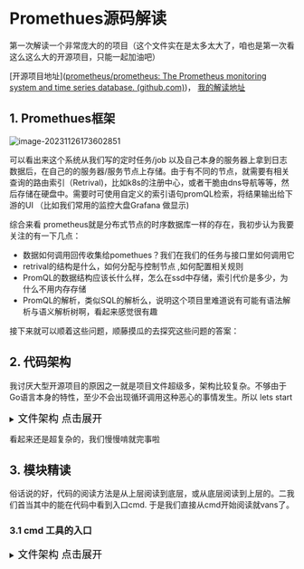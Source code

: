 # Promethues源码解读

第一次解读一个非常庞大的的项目（这个文件实在是太多太大了，咱也是第一次看这么这么大的开源项目，只能一起加油吧）

[开源项目地址]([prometheus/prometheus: The Prometheus monitoring system and time series database. (github.com)](https://github.com/prometheus/prometheus))， [我的解读地址](暂无)



## 1. Promethues框架



![image-20231126173602851](C:\Users\王浩宇\Pictures\image-20231126173602851.png)

可以看出来这个系统从我们写的定时任务/job 以及自己本身的服务器上拿到日志数据后，在自己的的服务器/服务节点上存储。由于有不同的节点，就需要有相关查询的路由索引（Retrival)，比如k8s的注册中心，或者干脆由dns导航等等，然后存储在硬盘中。需要时可使用自定义的索引语句promQL检索，将结果输出给下游的UI （比如我们常用的监控大盘Grafana 做显示)   

综合来看 prometheus就是分布式节点的时序数据库一样的存在，我初步认为我要关注的有一下几点：

* 数据如何调用回传收集给pomethues？我们在我们的任务与接口里如何调用它
* retrival的结构是什么，如何分配与控制节点 ,如何配置相关规则
* PromQL的数据结构应该长什么样，怎么在ssd中存储，索引代价是多少，为什么不用内存存储
* PromQL的解析，类似SQL的解析么，说明这个项目里难道说有可能有语法解析与语义解析树啊，看起来感觉很有趣

接下来就可以顺着这些问题，顺藤摸瓜的去探究这些问题的答案：



## 2. 代码架构

我讨厌大型开源项目的原因之一就是项目文件超级多，架构比较复杂。不够由于Go语言本身的特性，至少不会出现循环调用这种恶心的事情发生。所以 lets start

<details>  <summary><font size="4" color="black">文件架构 点击展开</font></summary>  <pre><code class="language-cpp">├─cmd
│  ├─prometheus
│  │  └─testdata
│  │      ├─consoles
│  │      └─rules
│  └─promtool
│      └─testdata
├─config
│  └─testdata
│      └─scrape_configs
├─consoles
├─console_libraries
├─discovery
│  ├─aws
│  ├─azure
│  ├─consul
│  ├─digitalocean
│  ├─dns
│  ├─eureka
│  ├─file
│  │  └─fixtures
│  ├─gce
│  ├─hetzner
│  ├─http
│  │  └─fixtures
│  ├─install
│  ├─ionos
│  │  └─testdata
│  ├─kubernetes
│  ├─legacymanager
│  ├─linode
│  ├─marathon
│  ├─moby
│  │  └─testdata
│  │      ├─dockerprom
│  │      │  └─containers
│  │      └─swarmprom
│  ├─nomad
│  ├─openstack
│  ├─ovhcloud
│  │  └─testdata
│  │      ├─dedicated_server
│  │      └─vps
│  ├─puppetdb
│  │  └─fixtures
│  ├─refresh
│  ├─scaleway
│  │  └─testdata
│  ├─targetgroup
│  ├─triton
│  ├─uyuni
│  ├─vultr
│  ├─xds
│  └─zookeeper
├─docs
│  ├─command-line
│  ├─configuration
│  ├─images
│  └─querying
├─documentation
│  ├─examples
│  │  ├─custom-sd
│  │  │  ├─adapter
│  │  │  └─adapter-usage
│  │  ├─kubernetes-rabbitmq
│  │  └─remote_storage
│  │      ├─example_write_adapter
│  │      └─remote_storage_adapter
│  │          ├─graphite
│  │          ├─influxdb
│  │          └─opentsdb
│  ├─images
│  └─prometheus-mixin
├─model
│  ├─exemplar
│  ├─histogram
│  ├─labels
│  ├─metadata
│  ├─relabel
│  ├─rulefmt
│  │  └─testdata
│  ├─textparse
│  ├─timestamp
│  └─value
├─notifier
├─plugins
├─prompb
│  └─io
│      └─prometheus
│          └─client
├─promql
│  ├─fuzz-data
│  │  ├─ParseExpr
│  │  │  └─corpus
│  │  └─ParseMetric
│  │      └─corpus
│  ├─parser
│  │  └─posrange
│  └─testdata
├─rules
│  └─fixtures
├─scrape
│  └─testdata
├─scripts
├─storage
│  └─remote
│      ├─azuread
│      │  └─testdata
│      └─otlptranslator
│          ├─prometheus
│          └─prometheusremotewrite
├─template
├─tracing
│  └─testdata
├─tsdb
│  ├─agent
│  ├─chunkenc
│  ├─chunks
│  ├─docs
│  │  └─format
│  ├─encoding
│  ├─errors
│  ├─fileutil
│  ├─goversion
│  ├─index
│  ├─record
│  ├─testdata
│  │  ├─index_format_v1
│  │  │  └─chunks
│  │  └─repair_index_version
│  │      └─01BZJ9WJQPWHGNC2W4J9TA62KC
│  ├─tombstones
│  ├─tsdbutil
│  └─wlog
├─util
│  ├─annotations
│  ├─documentcli
│  ├─fmtutil
│  ├─gate
│  ├─httputil
│  ├─jsonutil
│  ├─logging
│  ├─osutil
│  ├─pool
│  ├─runtime
│  ├─stats
│  ├─strutil
│  ├─teststorage
│  ├─testutil
│  ├─treecache
│  └─zeropool
└─web
    ├─api
    │  └─v1
    └─ui
        ├─module
        │  ├─codemirror-promql
        │  │  └─src
        │  │      ├─client
        │  │      ├─complete
        │  │      ├─lint
        │  │      ├─parser
        │  │      ├─test
        │  │      └─types
        │  └─lezer-promql
        │      ├─src
        │      └─test
        ├─react-app
        │  ├─public
        │  └─src
        │      ├─components
        │      ├─constants
        │      ├─contexts
        │      ├─fonts
        │      ├─hooks
        │      ├─images
        │      ├─pages
        │      │  ├─agent
        │      │  ├─alerts
        │      │  │  └─__snapshots__
        │      │  ├─config
        │      │  ├─flags
        │      │  │  └─__snapshots__
        │      │  ├─graph
        │      │  ├─rules
        │      │  ├─serviceDiscovery
        │      │  ├─status
        │      │  │  └─__snapshots__
        │      │  ├─targets
        │      │  │  └─__testdata__
        │      │  └─tsdbStatus
        │      ├─themes
        │      ├─types
        │      ├─utils
        │      └─vendor
        │          └─flot
        └─static
            ├─css
            ├─js
            └─vendor
                ├─bootstrap-4.5.2
                │  ├─css
                │  └─js
                ├─bootstrap4-glyphicons
                │  ├─css
                │  ├─fonts
                │  │  ├─fontawesome
                │  │  └─glyphicons
                │  └─maps
                ├─js
                └─rickshaw
                    └─vendor</code> </pre> </details>

 看起来还是超复杂的，我们慢慢啃就完事啦



## 3. 模块精读 

俗话说的好，代码的阅读方法是从上层阅读到底层，或从底层阅读到上层的。二我们首当其中的能在代码中看到入口cmd. 于是我们直接从cmd开始阅读就vans了。

###  3.1 cmd 工具的入口

<details>  <summary><font size="4" color="black">文件架构 点击展开</font></summary>  <pre><code class="language-cpp">
├─prometheus
│  │  main.go
│  │  main_test.go
│  │  main_unix_test.go
│  │  query_log_test.go
│  │
│  └─testdata
│      ├─consoles
│      │      test.html
│      │
│      └─rules
│              test.yml
│
└─promtool
    │  archive.go
    │  backfill.go
    │  backfill_test.go
    │  debug.go
    │  main.go
    │  main_test.go
    │  metrics.go
    │  rules.go
    │  rules_test.go
    │  sd.go
    │  sd_test.go
    │  tsdb.go
    │  tsdb_test.go
    │  unittest.go
    │  unittest_test.go

可以看出程序的切入口在main.go里面， 而tool里面多半是封装的方法与命令行参数的补充

首先我们可以看到他定义一些全局变量变量

```go
var (
	appName = "prometheus"
	// 默认数据保留时间，这个model.Duration就是普通的time.duration，多封装重写类一些方法
    // ps.为什么很多项目要对这种已有的基础库重新封装。我的理解是为了将这段代码纳入自己维护的范围内随项目一起维护，而不依赖基础库
	defaultRetentionString   = "15d"
	defaultRetentionDuration model.Duration
    
    // agent 模式 一个为2021年的新模式，解决promethues集群的数据同步问题，后面我会讲
	agentMode                       bool
	agentOnlyFlags, serverOnlyFlags []string

    configSuccess = prometheus.NewGauge(prometheus.GaugeOpts{
		Name: "prometheus_config_last_reload_successful",
		Help: "Whether the last configuration reload attempt was successful.",
	})
	configSuccessTime = prometheus.NewGauge(prometheus.GaugeOpts{
		Name: "prometheus_config_last_reload_success_timestamp_seconds",
		Help: "Timestamp of the last successful configuration reload.",
	})
)
```

上面这段全局变量一共有两个重点：

1. promethues的agent mode是什么
2. promethues中自定义的一个存储数据结构 Gauge   由此，我们可以浅浅挖一下promethues数据的结构

#### a. promethues数据结构

我们可以先来看一下gauge的结构：

```go
type Gauge interface {
    Metric {
        Desc()
        Write()
    }
    Collector {
        Describe(chan<- *Desc)
        Collect(chan<- Metric)
    }

	// Set sets the Gauge to an arbitrary value.
	Set(float64)
	// Inc increments the Gauge by 1. Use Add to increment it by arbitrary
	// values.
	Inc()
	// Dec decrements the Gauge by 1. Use Sub to decrement it by arbitrary
	// values.
	Dec()
	// Add adds the given value to the Gauge. (The value can be negative,
	// resulting in a decrease of the Gauge.)
	Add(float64)
	// Sub subtracts the given value from the Gauge. (The value can be
	// negative, resulting in an increase of the Gauge.)
	Sub(float64)

	// SetToCurrentTime sets the Gauge to the current Unix time in seconds.
	SetToCurrentTime()
}


type gauge struct {
	// valBits contains the bits of the represented float64 value. It has
	// to go first in the struct to guarantee alignment for atomic
	// operations.  http://golang.org/pkg/sync/atomic/#pkg-note-BUG
	valBits uint64
	selfCollector
	desc       *Desc
	labelPairs []*dto.LabelPair
}

```

我们可以看到guge这个数据结构必然要是先几个接口，分别是Metric Collector 以及一些其他的数字接口。这些接口主要仓空着gauge中的valBits这个变量。这里引用的是client_golang这个库。想要理解为什么这么设计，我们首先要明白promethues中的数据结构与分层



**Metric** 指标，可以先简单理解为promethues监控的数据，最基础的数据类型。还记得我们最开始的那张图么，系统拉日志数据所用的就是pull metrics这个描述哦

基于metric ，衍生了四种promethues监控的基本数据类型：[Counter, Guage, Histogram, Summary]([搞懂 Prometheus 这四种指标类型，谁都可能成为监控老司机？ - 知乎 (zhihu.com)](https://zhuanlan.zhihu.com/p/656355135)),  我们上面所展示的就是Guage 一种。可以支持加一减一设定的变量



我们先不看些许复杂的Histogram 还是以Guage为例。因为作为Metric 要实现一个重要的方法Write.我们来看看他是如何实现的：

```go
func (g *gauge) Write(out *dto.Metric) error {
	val := math.Float64frombits(atomic.LoadUint64(&g.valBits))
	return populateMetric(GaugeValue, val, g.labelPairs, nil, out, nil)
}
// 这里的的dto就是下面的Metric. 它来自import dto "github.com/prometheus/client_model/go"
func populateMetric(
	t ValueType,
	v float64,
	labelPairs []*dto.LabelPair,
	e *dto.Exemplar,
	m *dto.Metric,
	ct *timestamppb.Timestamp,
) error {
	m.Label = labelPairs
	switch t {
	case CounterValue:
		m.Counter = &dto.Counter{Value: proto.Float64(v), Exemplar: e, CreatedTimestamp: ct}
	case GaugeValue:
		m.Gauge = &dto.Gauge{Value: proto.Float64(v)}
	case UntypedValue:
		m.Untyped = &dto.Untyped{Value: proto.Float64(v)}
	default:
		return fmt.Errorf("encountered unknown type %v", t)
	}
	return nil
}



dto:
type Metric struct {
	state         protoimpl.MessageState
	sizeCache     protoimpl.SizeCache
	unknownFields protoimpl.UnknownFields

	Label       []*LabelPair `protobuf:"bytes,1,rep,name=label" json:"label,omitempty"`
	Gauge       *Gauge       `protobuf:"bytes,2,opt,name=gauge" json:"gauge,omitempty"`
	Counter     *Counter     `protobuf:"bytes,3,opt,name=counter" json:"counter,omitempty"`
	Summary     *Summary     `protobuf:"bytes,4,opt,name=summary" json:"summary,omitempty"`
	Untyped     *Untyped     `protobuf:"bytes,5,opt,name=untyped" json:"untyped,omitempty"`
	Histogram   *Histogram   `protobuf:"bytes,7,opt,name=histogram" json:"histogram,omitempty"`
	TimestampMs *int64       `protobuf:"varint,6,opt,name=timestamp_ms,json=timestampMs" json:"timestamp_ms,omitempty"`
}

// 他用protobuff序列化消息存储与读取。在写之前需要有一个Metric的struct实例
func (x *Metric) ProtoReflect() protoreflect.Message {
	mi := &file_io_prometheus_client_metrics_proto_msgTypes[10]
	if protoimpl.UnsafeEnabled && x != nil {
		ms := protoimpl.X.MessageStateOf(protoimpl.Pointer(x))
		if ms.LoadMessageInfo() == nil {
			ms.StoreMessageInfo(mi)
		}
		return ms
	}
	return mi.MessageOf(x)
}
./prompb/io/promethues/metrics.proto
message Metric {
  repeated LabelPair label        = 1 [(gogoproto.nullable) = false];
  Gauge              gauge        = 2;
  Counter            counter      = 3;
  Summary            summary      = 4;
  Untyped            untyped      = 5;
  Histogram          histogram    = 7;
  int64              timestamp_ms = 6;
}
```

我们能看到这里的他的存储方式使用protobuff序列化存储。由于proto很明显是远程调用才持久化的，不过目前阶段我们还没办法挖到那么深。总之我们目前知道了模型的write方法以来Metric这个总struct， 会调用序列化存储我们的数据即可



我们回头来看程序的入口长这样(main函数)

```go
func main() {
    ......
    cfg := flagConfig{
            notifier: notifier.Options{
                Registerer: prometheus.DefaultRegisterer,
            },
            web: web.Options{
                Registerer: prometheus.DefaultRegisterer,
                Gatherer:   prometheus.DefaultGatherer,
            },
            promlogConfig: promlog.Config{},
        }
        
    ......
    a := kingpin.New(XXXX)
    a.Flag("config.file", "Prometheus configuration file path.").
		Default("prometheus.yml").StringVar(&cfg.configFile)
	......
	// 一堆配置项的判断
	if cfg.XXXX {do XXXX}
    // 借用一句很经典的话：全部启动
	var g run.Group
	{    
	    ....
	    g.add(XXXservice.Run())
	    ....
	}
	if err := g.Run(); err != nil {
		level.Error(logger).Log("err", err)
		os.Exit(1)
	}

```

main函数我们后面细节的看逻辑，粗略来说就干了这几件事：定义了一个运行参数cfg,  然后从命令提示符运行参数里面拿对应的参数（a.flag) 之后走一些具体初始化逻辑判断后，把各个重要的组件启动起来（g.add, g.run)  再看这些组件具体的逻辑之前，我们先来扫盲一下main文件中其他的一些重要函数（下周继续)